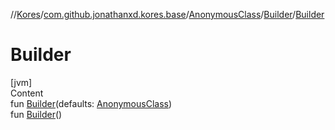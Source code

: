 //[Kores](../../../index.md)/[com.github.jonathanxd.kores.base](../../index.md)/[AnonymousClass](../index.md)/[Builder](index.md)/[Builder](-builder.md)



# Builder  
[jvm]  
Content  
fun [Builder](-builder.md)(defaults: [AnonymousClass](../index.md))  
fun [Builder](-builder.md)()  



